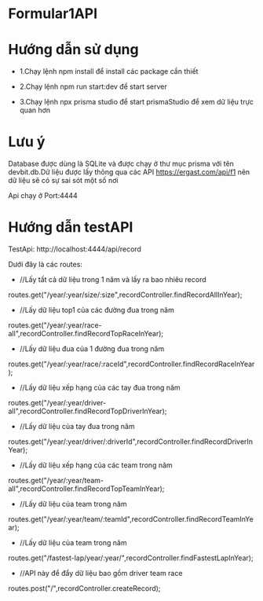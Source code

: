 # Formular1API

# Hướng dẫn sử dụng

- 1.Chạy lệnh npm install để install các package cần thiết

- 2.Chạy lệnh npm run start:dev để start server

- 3.Chạy lệnh npx prisma studio để start prismaStudio để xem dữ liệu trực quan hơn
# Lưu ý
Database được dùng là SQLite và được chạy ở thư mục prisma với tên devbit.db.Dữ liệu được lấy thông qua các API https://ergast.com/api/f1  nên dữ liệu sẽ có sự sai sót một số nơi

Api chạy ở Port:4444
# Hướng dẫn testAPI
TestApi: http://localhost:4444/api/record

Dưới đây là các routes:
- //Lấy tất cả dữ liệu trong 1 năm và lấy ra bao nhiêu record

routes.get("/year/:year/size/:size",recordController.findRecordAllInYear);

- //Lấy dữ liệu top1 của các đường đua trong năm

routes.get("/year/:year/race-all",recordController.findRecordTopRaceInYear);

- //Lấy dữ liệu đua của 1 đường đua trong năm

routes.get("/year/:year/race/:raceId",recordController.findRecordRaceInYear);

- //Lấy dữ liệu xếp hạng của các tay đua trong năm

routes.get("/year/:year/driver-all",recordController.findRecordTopDriverInYear);

- //Lấy dữ liệu của tay đua trong năm

routes.get("/year/:year/driver/:driverId",recordController.findRecordDriverInYear);

- //Lấy dữ liệu xếp hạng của các team trong năm

routes.get("/year/:year/team-all",recordController.findRecordTopTeamInYear);

- //Lấy dữ liệu của team trong năm

routes.get("/year/:year/team/:teamId",recordController.findRecordTeamInYear);

- //Lấy dữ liệu của team trong năm

routes.get("/fastest-lap/year/:year/",recordController.findFastestLapInYear);

- //API này để đẩy dữ liệu bao gồm driver team race

routes.post("/",recordController.createRecord);

